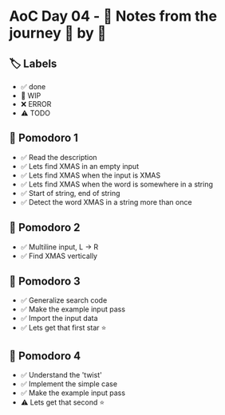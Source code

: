 # AoC Day 04 - 📝 Notes from the journey 🍅 by 🍅

## 🏷️ Labels

- ✅ done
- 🚧 WIP
- ❌ ERROR
- ⚠️ TODO

## 🍅 Pomodoro 1
- ✅ Read the description
- ✅ Lets find XMAS in an empty input
- ✅ Lets find XMAS when the input is XMAS
- ✅ Lets find XMAS when the word is somewhere in a string
- ✅ Start of string, end of string
- ✅ Detect the word XMAS in a string more than once

## 🍅 Pomodoro 2
- ✅ Multiline input, L -> R
- ✅ Find XMAS vertically

## 🍅 Pomodoro 3
- ✅ Generalize search code
- ✅ Make the example input pass
- ✅ Import the input data
- ✅ Lets get that first star ⭐️

## 🍅 Pomodoro 4
- ✅ Understand the 'twist'
- ✅ Implement the simple case 
- ✅ Make the example input pass
- ⚠️ Lets get that second ⭐️
